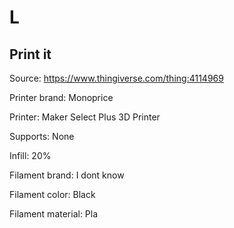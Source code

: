 # L

## Print it

Source: https://www.thingiverse.com/thing:4114969

  Printer brand:
  Monoprice

  Printer:
  Maker Select Plus 3D Printer 

  Supports:
  None

  Infill:
  20%

  Filament brand:
  I dont know

  Filament color:
  Black

  Filament material:
  Pla
 
